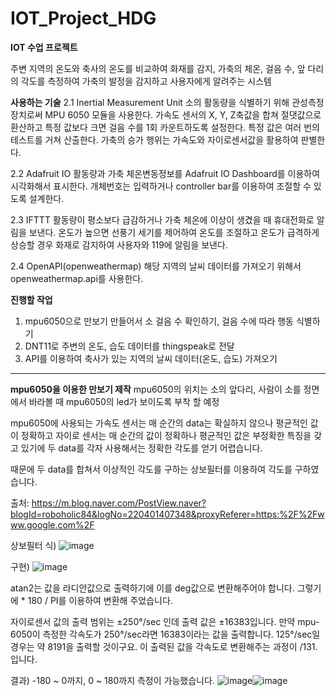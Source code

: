 # IOT_Project_HDG
**IOT 수업 프로젝트**

주변 지역의 온도와 축사의 온도를 비교하여 화재를 감지, 가축의 체온, 걸음 수, 앞 다리의 각도를 측정하여 가축의 발정을 감지하고 사용자에게 알려주는 시스템


**사용하는 기술**
2.1 Inertial Measurement Unit
소의 활동량을 식별하기 위해 관성측정 장치로써 MPU 6050 모듈을 사용한다. 가속도 센서의 X, Y, Z축값을 합쳐 절댓값으로 환산하고 특정 값보다 크면 걸음 수를 1회 카운트하도록 설정한다. 특정 값은 여러 번의 테스트를 거쳐 산출한다. 가축의 승가 행위는 가속도와 자이로센서값을 활용하여 판별한다.

  2.2 Adafruit IO
활동량과 가축 체온변동정보를 Adafruit IO Dashboard를 이용하여 시각화해서 표시한다. 
개체번호는 입력하거나 controller bar를 이용하여 조절할 수 있도록 설계한다.

  2.3 IFTTT
활동량이 평소보다 급감하거나 가축 체온에 이상이 생겼을 때 휴대전화로 알림을 보낸다.
온도가 높으면 선풍기 세기를 제어하여 온도를 조절하고 온도가 급격하게 상승할 경우 화재로 감지하여 사용자와 119에 알림을 보낸다. 

  2.4 OpenAPI(openweathermap)
해당 지역의 날씨 데이터를 가져오기 위해서 openweathermap.api를 사용한다.


**진행할 작업**
1. mpu6050으로 만보기 만들어서 소 걸음 수 확인하기, 걸음 수에 따라 행동 식별하기
2. DNT11로 주변의 온도, 습도 데이터를 thingspeak로 전달
3. API를 이용하여 축사가 있는 지역의 날씨 데이터(온도, 습도) 가져오기

----------------
**mpu6050을 이용한 만보기 제작**
mpu6050의 위치는 소의 앞다리, 사람이 소를 정면에서 바라볼 때 mpu6050의 led가 보이도록 부착 할 예정 

mpu6050에 사용되는 가속도 센서는 매 순간의 data는 확실하지 않으나 평균적인 값이 정확하고
자이로 센서는 매 순간의 값이 정확하나 평균적인 값은 부정확한 특징을 갖고 있기에
두 data를 각자 사용해서는 정확한 각도를 얻기 어렵습니다. 

때문에 두 data를 합쳐서 이상적인 각도를 구하는 상보필터를 이용하여 각도를 구하였습니다.

출처: https://m.blog.naver.com/PostView.naver?blogId=roboholic84&logNo=220401407348&proxyReferer=https:%2F%2Fwww.google.com%2F

상보필터 식) ![image](https://user-images.githubusercontent.com/59642490/119835059-744b4e00-bf3b-11eb-97a2-0b5048709244.png)

구현)
![image](https://user-images.githubusercontent.com/59642490/119836006-54685a00-bf3c-11eb-85a5-72697db9edd8.png)

atan2는 값을 라디안값으로 출력하기에 이를 deg값으로 변환해주어야 합니다. 그렇기에 * 180 / PI를 이용하여 변환해 주었습니다.

자이로센서 값의 출력 범위는 ±250°/sec 인데 출력 값은 ±16383입니다. 만약 mpu-6050이 측정한 각속도가 250°/sec라면 16383이라는 값을 출력합니다.
125°/sec일 경우는 약 8191을 출력할 것이구요. 이 출력된 값을 각속도로 변환해주는 과정이 /131.입니다.


결과)
-180 ~ 0까지, 0 ~ 180까지 측정이 가능했습니다.
![image](https://user-images.githubusercontent.com/59642490/119837534-a52c8280-bf3d-11eb-8774-7d5134a78b0e.png)![image](https://user-images.githubusercontent.com/59642490/119837629-bd9c9d00-bf3d-11eb-85c4-aa83caee95f6.png)


